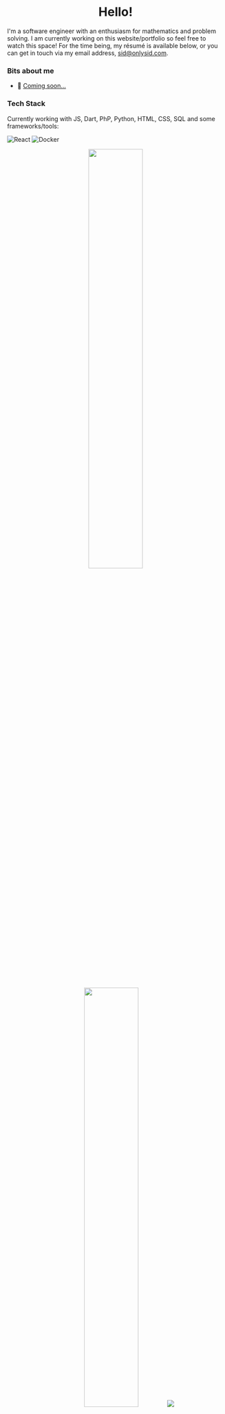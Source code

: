 <h1 align='center'>Hello!</h1>

I'm a software engineer with an enthusiasm for mathematics and problem solving. I am currently working on this website/portfolio so feel free to watch this space! For the time being, my résumé is available below, or you can get in touch via my email address, sid@onlysid.com.

### Bits about me

- 🚀 [Coming soon...](https://onlysid.com)

### Tech Stack

Currently working with JS, Dart, PhP, Python, HTML, CSS, SQL and some frameworks/tools:

![React](https://img.shields.io/badge/React-20232A?logo=react&logoColor=61DAFB)
![Docker](https://img.shields.io/badge/-Docker-2496ED?logo=docker&logoColor=white)

<p align="center">
  <img height="50%" width="auto" src ="https://github-readme-stats.vercel.app/api?username=onlysid&show_icons=true&count_private=true&theme=darcula&hide_border=true&hide=issues,contribs&bg_color=00000000">
  <img height="50%" width="auto" src ="https://github-readme-stats.vercel.app/api/top-langs/?username=onlysid&layout=compact&hide_border=true&theme=darcula&bg_color=00000000&langs_count=6&hide=jupyter%20notebook,tex,css,php&exclude_repo=Pacman-AI">
  <img src ="https://github-readme-streak-stats.herokuapp.com?user=onlysid&theme=darcula&hide_border=true&background=FFFFFF00">
</p>

<br />
<a href="https://www.google.com/search?q=Vinit+Shahdeo](https://www.linkedin.com/in/sidney-brown/">
  <table align="left">
      <tr>
          <td>
            My LinkedIn
          </td>
      </tr>
  </table>
</a>
<a href="https://onlysid.com">
  <table align="right">
      <tr>
          <td>
            🌐 &nbsp;&nbsp;Explore my blog!
          </td>
      </tr>
  </table>
</a>
